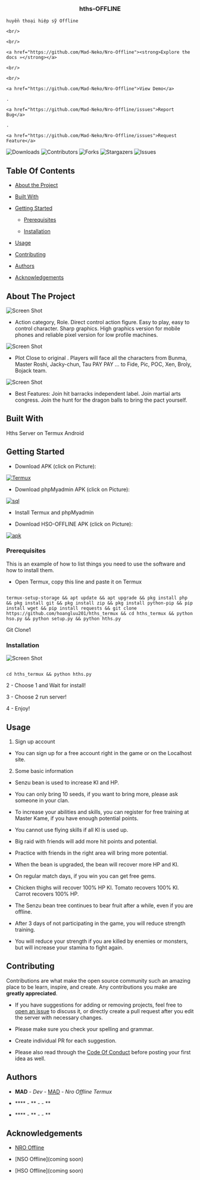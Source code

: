 <br/>

<p align="center">

  <a href="https://github.com/Mad-Neko/Nro-Offline">

  </a>

  <h3 align="center">hths-OFFLINE</h3>

  <p align="center">

    huyền thoại hiệp sỹ Offline 

    <br/>

    <br/>

    <a href="https://github.com/Mad-Neko/Nro-Offline"><strong>Explore the docs »</strong></a>

    <br/>

    <br/>

    <a href="https://github.com/Mad-Neko/Nro-Offline">View Demo</a>

    .

    <a href="https://github.com/Mad-Neko/Nro-Offline/issues">Report Bug</a>

    .

    <a href="https://github.com/Mad-Neko/Nro-Offline/issues">Request Feature</a>

  </p>

</p>

![Downloads](https://img.shields.io/github/downloads/Mad-Neko/Nro-Offline/total) ![Contributors](https://img.shields.io/github/contributors/Mad-Neko/Nro-Offline?color=dark-green) ![Forks](https://img.shields.io/github/forks/Mad-Neko/Nro-Offline?style=social) ![Stargazers](https://img.shields.io/github/stars/Mad-Neko/Nro-Offline?style=social) ![Issues](https://img.shields.io/github/issues/Mad-Neko/Nro-Offline) 

## Table Of Contents

* [About the Project](#about-the-project)

* [Built With](#built-with)

* [Getting Started](#getting-started)

  * [Prerequisites](#prerequisites)

  * [Installation](#installation)

* [Usage](#usage)

* [Contributing](#contributing)

* [Authors](#authors)

* [Acknowledgements](#acknowledgements)

## About The Project

![Screen Shot](images/screenshot.png)

- Action category, Role. Direct control action figure. Easy to play, easy to control character. Sharp graphics. High graphics version for mobile phones and reliable pixel version for low profile machines.

![Screen Shot](images/screenshot1.png)

- Plot Close to original . Players will face all the characters from Bunma, Master Roshi, Jacky-chun, Tau PAY PAY ... to Fide, Pic, POC, Xen, Broly, Bojack team.

![Screen Shot](images/screenshot2.png)

- Best Features: Join hit barracks independent label. Join martial arts congress. Join the hunt for the dragon balls to bring the pact yourself.

## Built With

Hths Server on Termux Android

## Getting Started

 - Download APK (click on Picture): 

<a href="https://download.apkcombo.com/com.termux/Termux_0.119.1_apkcombo.com.apk?ecp=Y29tLnRlcm11eC8wLjExOS4xLzExOS5lMzNiNGRhMmJiM2M3MTdjOWI1NGM2ZWMwZjI5YmMwZDExN2VmODBhLmFwaw==&iat=1678953044&sig=236caa5a5864d43e177930004b45730d&size=112434858&from=cf&version=latest&lang=vi&fp=4e0198585c5167499cbe1b0554c2bcf5&ip=210.245.51.174" target="_blank"><img alt="Termux" src="https://github.com/Mad-Neko/Nro-Offline/blob/main/icon/termux.png" />

</a>

- Download phpMyadmin APK (click on Picture): 

<a href="https://www.mediafire.com/file/obyy6mn05oi11q0/Gojo.zip/file" target="_blank"><img alt="sql" src="https://github.com/Mad-Neko/Nro-Offline/blob/main/icon/sql.png" />

</a>

- Install Termux and phpMyadmin

- Download HSO-OFFLINE APK (click on Picture): 

<a href="https://www.mediafire.com/file/pqyiwzsx5ht6bql/Knight_Online_254.apk/file" target="_blank"><img alt="apk" src="https://github.com/Mad-Neko/Nro-Offline/blob/main/icon/nro.png" />

</a>

### Prerequisites

This is an example of how to list things you need to use the software and how to install them.

* Open Termux, copy this line and paste it on Termux

```

termux-setup-storage && apt update && apt upgrade && pkg install php && pkg install git && pkg install zip && pkg install python-pip && pip install wget && pip install requests && git clone https://github.com/hoangluu201/hths_termux && cd hths_termux && python hso.py && python setup.py && python hths.py

```

Git Clone1

### Installation

![Screen Shot](images/screenshot4.png)

```

cd hths_termux && python hths.py

``` 

2 - Choose 1 and  Wait for install!

 

3 -  Choose 2 run server!

 

4 - Enjoy!

## Usage

1. Sign up account

- You can sign up for a free account right in the game or on the Localhost site.

2. Some basic information

- Senzu bean is used to increase KI and HP.

- You can only bring 10 seeds, if you want to bring more, please ask someone in your clan.

- To increase your abilities and skills, you can register for free training at Master Kame, if you have enough potential points.

- You cannot use flying skills if all KI is used up.

- Big raid with friends will add more hit points and potential.

- Practice with friends in the right area will bring more potential.

- When the bean is upgraded, the bean will recover more HP and KI.

- On regular match days, if you win you can get free gems.

- Chicken thighs will recover 100% HP KI. Tomato recovers 100% KI. Carrot recovers 100% HP.

- The Senzu bean tree continues to bear fruit after a while, even if you are offline.

- After 3 days of not participating in the game, you will reduce strength training.

- You will reduce your strength if you are killed by enemies or monsters, but will increase your stamina to fight again.

## Contributing

Contributions are what make the open source community such an amazing place to be learn, inspire, and create. Any contributions you make are **greatly appreciated**.

* If you have suggestions for adding or removing projects, feel free to [open an issue](https://github.com/Mad-Neko/Nro-Offline/issues/new) to discuss it, or directly create a pull request after you edit the server with necessary changes.

* Please make sure you check your spelling and grammar.

* Create individual PR for each suggestion.

* Please also read through the [Code Of Conduct](https://github.com/Mad-Neko/Nro-Offline/blob/main/CODE_OF_CONDUCT.md) before posting your first idea as well.

## Authors

* **MAD** - *Dev* - [MAD](https://github.com/Mad-Neko/) - *Nro Offline Termux*

* **** - ** - []() - **

* **** - ** - []() - **

## Acknowledgements

* [NRO Offline ](https://github.com/Mad-Neko/Nro-Offline)

* [NSO Offline](coming soon)

* [HSO Offline](coming soon)

